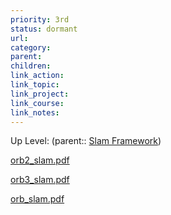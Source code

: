 ```yaml
---
priority: 3rd
status: dormant
url: 
category: 
parent: 
children: 
link_action: 
link_topic: 
link_project: 
link_course: 
link_notes: 
---
```

Up Level: (parent:: [Slam Framework](Slam%20Framework.md))

[orb2_slam.pdf](ORB/orb2_slam.pdf)

[orb3_slam.pdf](ORB/orb3_slam.pdf)

[orb_slam.pdf](ORB/orb_slam.pdf)